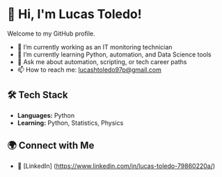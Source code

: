# 👋 Hi, I'm Lucas Toledo!
Welcome to my GitHub profile.


- 🔭 I’m currently working as an IT monitoring technician
- 🌱 I’m currently learning Python, automation, and Data Science tools 
- 💬 Ask me about automation, scripting, or tech career paths  
- 📫 How to reach me: lucashtoledo97p@gmail.com

## 🛠️ Tech Stack

- **Languages:** Python
- **Learning:** Python, Statistics, Physics

## 🌍 Connect with Me
- 💼 [LinkedIn] (https://www.linkedin.com/in/lucas-toledo-79860220a/)

